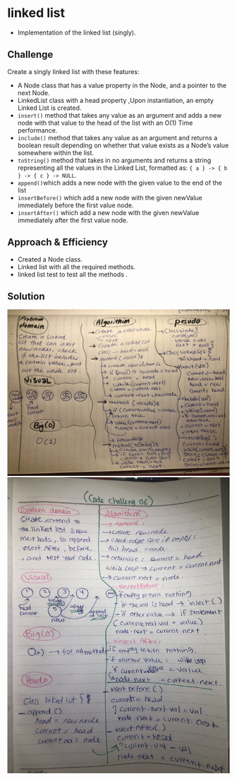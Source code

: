 # linked list

- Implementation of the linked list (singly).

## Challenge

Create a singly linked list with these features:

- A Node class that has a  value property in the Node, and a pointer to the next Node.
- LinkedList class with a head property ,Upon instantiation, an empty Linked List is created.
- `insert()` method that takes any value as an argument and adds a new node with that value to the head of the list with an O(1) Time performance.
- `include()` method that takes any value as an argument and returns a boolean result depending on whether that value exists as a Node’s value somewhere within the list.
- `toString()` method that takes in no arguments and returns a string representing all the values in the Linked List, formatted as: `{ a } -> { b } -> { c } -> NULL`.
- `append()`which adds a new node with the given value to the end of the list
- `insertBefore()` which add a new node with the given newValue immediately before the first value node.
- `insertAfter()` which add a new node with the given newValue immediately after the first value node.

## Approach & Efficiency

- Created a Node class.
- Linked list with all the required methods.
- linked list test to test all the methods .

## Solution

![white boarding](../../assets/linked-list-ch5-01.jpg)
![white boarding](../../assets/linked-list-ch6-01.jpg)
